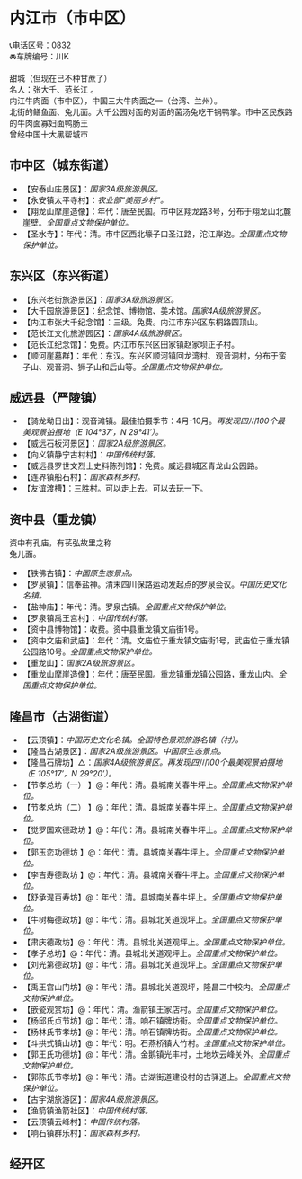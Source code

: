 # 内江市（市中区）  
📞电话区号：0832  
🚘车牌编号：川K  

甜城（但现在已不种甘蔗了）  
名人：张大千、范长江 。   
内江牛肉面（市中区），中国三大牛肉面之一（台湾、兰州）。   
北街的鳝鱼面、兔儿面。大千公园对面的对面的菌汤兔吃干锅鸭掌。市中区民族路的牛肉面寡妇面鸭肠王  
曾经中国十大黑帮城市  

## 市中区（城东街道）  
* 【安泰山庄景区】：*国家3A级旅游景区。*  
* 【永安镇太平寺村】：*农业部“美丽乡村”。*  
* 【翔龙山摩崖造像】：年代：唐至民国。市中区翔龙路3号，分布于翔龙山北麓崖壁。*全国重点文物保护单位。*    
* 【圣水寺】：年代：清。市中区西北壕子口圣江路，沱江岸边。*全国重点文物保护单位。*    

## 东兴区（东兴街道）  
* 【东兴老街旅游景区】：*国家3A级旅游景区。*  
* 【大千园旅游景区】：纪念馆、博物馆、美术馆。*国家4A级旅游景区。*  
* 【内江市张大千纪念馆】：三级。免费。内江市东兴区东桐路圆顶山。   
* 【范长江文化旅游园区】：*国家4A级旅游景区。*  
* 【范长江纪念馆】：免费。内江市东兴区田家镇赵家坝正子村。   
* 【顺河崖墓群】：年代：东汉。东兴区顺河镇回龙湾村、观音洞村，分布于蛮子山、观音洞、狮子山和后山等。*全国重点文物保护单位。*    

## 威远县（严陵镇）  
* 【骑龙坳日出】：观音滩镇。最佳拍摄季节：4月-10月。*再发现四川100个最美观景拍摄地（E 104°37′，N 29°41′）。*  
* 【威远石板河景区】：*国家2A级旅游景区。*  
* 【向义镇静宁古村村】：*中国传统村落。*  
* 【威远县罗世文烈士史料陈列馆】：免费。威远县城区青龙山公园路。   
* 【连界镇船石村】：*国家森林乡村。*  
* 【友谊渡槽】：三胜村。可以走上去。可以去玩一下。

## 资中县（重龙镇）  
资中有孔庙，有苌弘故里之称  
兔儿面。   
* 【铁佛古镇】：*中国原生态景点。*  
* 【罗泉镇】：信奉盐神。清末四川保路运动发起点的罗泉会议。*中国历史文化名镇。*    
* 【盐神庙】：年代：清。罗泉古镇。*全国重点文物保护单位。*    
* 【罗泉镇禹王宫村】：*中国传统村落。*  
* 【资中县博物馆】：收费。资中县重龙镇文庙街1号。   
* 【资中文庙和武庙】：年代：清。文庙位于重龙镇文庙街1号，武庙位于重龙镇公园路10号。*全国重点文物保护单位。*    
* 【重龙山】：*国家2A级旅游景区。*  
* 【重龙山摩崖造像】：年代：唐至民国。重龙镇重龙镇公园路，重龙山内。*全国重点文物保护单位。*    

## 隆昌市（古湖街道）  
* 【云顶镇】：*中国历史文化名镇。全国特色景观旅游名镇（村）。*  
* 【隆昌古湖景区】：*国家2A级旅游景区。中国原生态景点。*  
* 【隆昌石牌坊】△：*国家4A级旅游景区。再发现四川100个最美观景拍摄地（E 105°17′，N 29°20′）。*  
* 【节孝总坊（一） 】@：年代：清。县城南关春牛坪上。*全国重点文物保护单位。*   
* 【节孝总坊（二） 】@：年代：清。县城南关春牛坪上。*全国重点文物保护单位。*   
* 【觉罗国欢德政坊 】@：年代：清。县城南关春牛坪上。*全国重点文物保护单位。*   
* 【郭玉峦功德坊 】@：年代：清。县城南关春牛坪上。*全国重点文物保护单位。*   
* 【李吉寿德政坊 】@：年代：清。县城南关春牛坪上。*全国重点文物保护单位。*   
* 【舒承湜百寿坊】@：年代：清。县城南关春牛坪上。*全国重点文物保护单位。*   
* 【牛树梅德政坊】@：年代：清。县城北关道观坪上。*全国重点文物保护单位。*   
* 【肃庆德政坊】@：年代：清。县城北关道观坪上。*全国重点文物保护单位。*   
* 【孝子总坊】@：年代：清。县城北关道观坪上。*全国重点文物保护单位。*   
* 【刘光第德政坊】@：年代：清。县城北关道观坪上。*全国重点文物保护单位。*   
* 【禹王宫山门坊】@：年代：清。县城北关道观坪，隆昌二中校内。*全国重点文物保护单位。*   
* 【嵌瓷观赏坊】@：年代：清。渔箭镇王家店村。*全国重点文物保护单位。*   
* 【杨邱氏贞节坊】@：年代：清。响石镇牌坊街。*全国重点文物保护单位。*   
* 【杨林氏节孝坊】@：年代：清。响石镇牌坊街。*全国重点文物保护单位。*   
* 【斗拱式镇山坊】@：年代：明。石燕桥镇大竹村。*全国重点文物保护单位。*   
* 【郭王氏功德坊】@：年代：清。金鹅镇光丰村，土地坎云峰关外。*全国重点文物保护单位。*   
* 【郭陈氏节孝坊】@：年代：清。古湖街道建设村的古驿道上。*全国重点文物保护单位。*   
* 【古宇湖旅游区】：*国家4A级旅游景区。*  
* 【渔箭镇渔箭社区】：*中国传统村落。*  
* 【云顶镇云峰村】：*中国传统村落。*  
* 【响石镇群乐村】：*国家森林乡村。*  

## 经开区  
